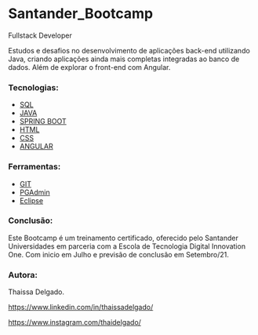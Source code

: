 # Santander_Bootcamp
Fullstack Developer


Estudos e desafios no desenvolvimento de aplicações back-end utilizando Java, 
criando aplicações ainda mais completas integradas ao banco de dados. 
Além de explorar o front-end com Angular.

### Tecnologias:


- [SQL](_____________)
- [JAVA](___________)
- [SPRING BOOT](_____________)
- [HTML](____________)
- [CSS](____________)
- [ANGULAR](_____________)


### Ferramentas:

- [GIT](___________)
- [PGAdmin](____________)
- [Eclipse](__________)



### Conclusão:

Este Bootcamp é um treinamento certificado, oferecido pelo Santander Universidades em parceria com a Escola de Tecnologia Digital Innovation One.
Com inicio em Julho e previsão de conclusão em Setembro/21.


### Autora:

Thaissa Delgado.

https://www.linkedin.com/in/thaissadelgado/

https://www.instagram.com/thaidelgado/
